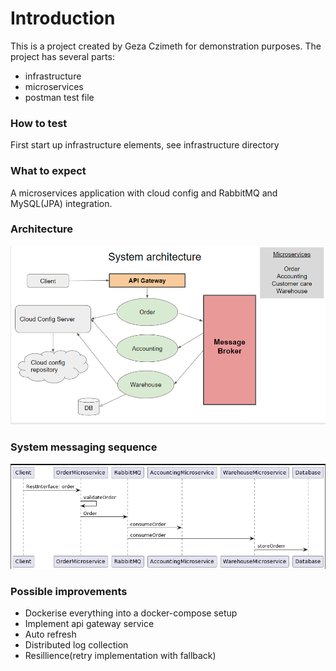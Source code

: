 # Introduction

This is a project created by Geza Czimeth for demonstration purposes.
The project has several parts:
- infrastructure
- microservices
- postman test file

### How to test
First start up infrastructure elements, see infrastructure directory

### What to expect

A microservices application with cloud config and RabbitMQ and MySQL(JPA) integration.

### Architecture
![Architecture](/assets/images/architecture.png)

### System messaging sequence
![Architecture](/assets/images/general_use_case_sequence_diagram.png)

### Possible improvements

- Dockerise everything into a docker-compose setup
- Implement api gateway service
- Auto refresh
- Distributed log collection
- Resillience(retry implementation with fallback)
